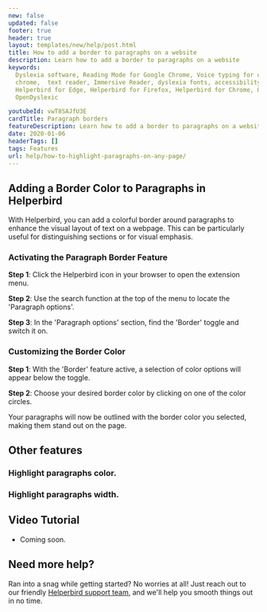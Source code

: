 ```yaml
---
new: false
updated: false
footer: true
header: true
layout: templates/new/help/post.html
title: How to add a border to paragraphs on a website
description: Learn how to add a border to paragraphs on a website
keywords:
  Dyslexia software, Reading Mode for Google Chrome, Voice typing for chrome, Text to speech for
  chrome,  text reader, Immersive Reader, dyslexia fonts, accessibility software, dyslexia software,
  Helperbird for Edge, Helperbird for Firefox, Helperbird for Chrome, Opendyslexic for Chrome,
  OpenDyslexic

youtubeId: vwT8SAJfU3E
cardTitle: Paragraph borders
featureDescription: Learn how to add a border to paragraphs on a website.
date: 2020-01-06
headerTags: []
tags: Features
url: help/how-to-highlight-paragraphs-on-any-page/
---
```


## Adding a Border Color to Paragraphs in Helperbird

With Helperbird, you can add a colorful border around paragraphs to enhance the visual layout of text on a webpage. This can be particularly useful for distinguishing sections or for visual emphasis.

### Activating the Paragraph Border Feature

**Step 1**: Click the Helperbird icon in your browser to open the extension menu.

**Step 2**: Use the search function at the top of the menu to locate the 'Paragraph options'.

**Step 3**: In the 'Paragraph options' section, find the 'Border' toggle and switch it on.

### Customizing the Border Color

**Step 1**: With the 'Border' feature active, a selection of color options will appear below the toggle.

**Step 2**: Choose your desired border color by clicking on one of the color circles.

Your paragraphs will now be outlined with the border color you selected, making them stand out on the page.



## Other features

### Highlight paragraphs color.
### Highlight paragraphs width.


## Video Tutorial

- Coming soon.



## Need more help?

Ran into a snag while getting started? No worries at all! Just reach out to our friendly [Helperbird support team](/support/), and we'll help you smooth things out in no time.



